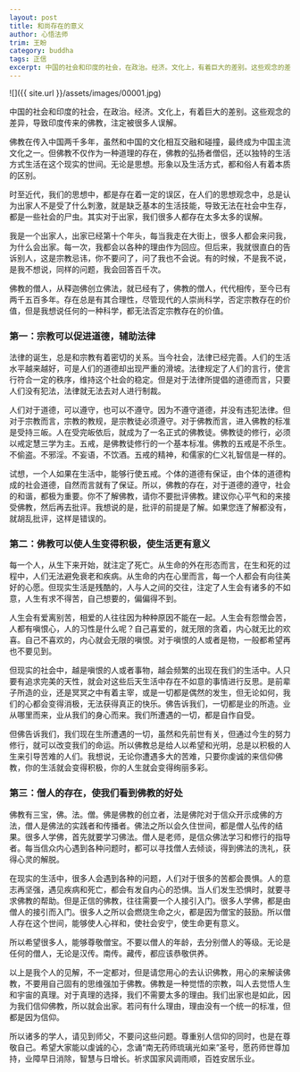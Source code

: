 ```yaml
---
layout: post
title: 和尚存在的意义
author: 心悟法师
trim: 王盼
category: buddha
tags: 正信
excerpt: 中国的社会和印度的社会，在政治。经济。文化上，有着巨大的差别。这些观念的差异，导致印度传来的佛教，注定被很多人误解。
---
```


![]({{ site.url }}/assets/images/00001.jpg)

中国的社会和印度的社会，在政治。经济。文化上，有着巨大的差别。这些观念的差异，导致印度传来的佛教，注定被很多人误解。

佛教在传入中国两千多年，虽然和中国的文化相互交融和碰撞，最终成为中国主流文化之一。但佛教不仅作为一种道理的存在，佛教的弘扬者僧侣，还以独特的生活方式生活在这个现实的世间。无论是思想。形象以及生活方式，都和俗人有着本质的区别。

时至近代，我们的思想中，都是存在着一定的误区，在人们的思想观念中，总是认为出家人不是受了什么刺激，就是缺乏基本的生活技能，导致无法在社会中生存，都是一些社会的尸虫。其实对于出家，我们很多人都存在太多太多的误解。

我是一个出家人，出家已经第十个年头，每当我走在大街上，很多人都会来问我，为什么会出家。每一次，我都会以各种的理由作为回应。但后来，我就很直白的告诉别人，这是宗教忌讳，你不要问了，问了我也不会说。有的时候，不是我不说，是我不想说，同样的问题，我会回答百千次。

佛教的僧人，从释迦佛创立佛法，就已经有了，佛教的僧人，代代相传，至今已有两千五百多年。存在总是有其合理性，尽管现代的人崇尚科学，否定宗教存在的价值，但是我想说任何的一种科学，都无法否定宗教存在的价值。

### 第一：宗教可以促进道德，辅助法律 ###

法律的诞生，总是和宗教有着密切的关系。当今社会，法律已经完善。人们的生活水平越来越好，可是人们的道德却出现严重的滑坡。法律规定了人们的言行，使言行符合一定的秩序，维持这个社会的稳定。但是对于法律所提倡的道德而言，只要人们没有犯法，法律就无法去对人进行制裁。

人们对于道德，可以遵守，也可以不遵守。因为不遵守道德，并没有违犯法律。但对于宗教而言，宗教的教规，是宗教徒必须遵守。对于佛教而言，进入佛教的标准是受持三皈。人在受完皈依后，就成为了一名正式的佛教徒。佛教徒的修行，必须以戒定慧三学为主。五戒，是佛教徒修行的一个基本标准。佛教的五戒是不杀生。不偷盗。不邪淫。不妄语，不饮酒。五戒的精神，和儒家的仁义礼智信是一样的。

试想，一个人如果在生活中，能够行使五戒。个体的道德有保证，由个体的道德构成的社会道德，自然而言就有了保证。所以，佛教的存在，对于道德的遵守，社会的和谐，都极为重要。你不了解佛教，请你不要批评佛教。建议你心平气和的来接受佛教，然后再去批评。我想说的是，批评的前提是了解。如果您连了解都没有，就胡乱批评，这样是错误的。

### 第二：佛教可以使人生变得积极，使生活更有意义 ###

每一个人，从生下来开始，就注定了死亡。从生命的外在形态而言，在生和死的过程中，人们无法避免衰老和疾病。从生命的内在心里而言，每一个人都会有向往美好的心愿。但现实生活是残酷的，人与人之间的交往，注定了人生会有诸多的不如意，人生有求不得苦，自己想要的，偏偏得不到。

人生会有爱离别苦，相爱的人往往因为种种原因不能在一起。人生会有怨憎会苦，人都有嗔恨心，人的习性是什么呢？自己喜爱的，就无限的贪着，内心就无比的欢喜。自己不喜欢的，内心就会无限的嗔恨。对于嗔恨的人或者是物，一般都希望再也不要见到。

但现实的社会中，越是嗔恨的人或者事物，越会频繁的出现在我们的生活中。人只要有追求完美的天性，就会对这些后天生活中存在不如意的事情进行反思。是前辈子所造的业，还是冥冥之中有着主宰，或是一切都是偶然的发生，但无论如何，我们的心都会变得消极，无法获得真正的快乐。佛告诉我们，一切都是业的所造。业从哪里而来，业从我们的身心而来。我们所遭遇的一切，都是自作自受。

但佛告诉我们，我们现在生所遭遇的一切，虽然和先前世有关，但通过今生的努力修行，就可以改变我们的命运。所以佛教总是给人以希望和光明，总是以积极的人生来引导苦难的人们。我想说，无论你遭遇多大的苦难，只要你虔诚的来信仰佛教，你的生活就会变得积极，你的人生就会变得绚丽多彩。

### 第三：僧人的存在，使我们看到佛教的好处 ###

佛教有三宝，佛。法。僧。佛是佛教的创立者，法是佛陀对于信众开示成佛的方法，僧人是佛法的实践者和传播者。佛法之所以会久住世间，都是僧人弘传的结果。很多人学佛，首先就要学习佛法。僧人是老师，是信众佛法学习和修行的指导者。每当信众内心遇到各种问题时，都可以寻找僧人去倾谈，得到佛法的洗礼，获得心灵的解脱。

在现实的生活中，很多人会遇到各种的问题，人们对于很多的苦都会畏惧。人的意志再坚强，遇见疾病和死亡，都会有发自内心的恐惧。当人们发生恐惧时，就要寻求佛教的帮助。但是正信的佛教，往往需要一个人接引入门。很多人学佛，都是由僧人的接引而入门。很多人之所以会燃烧生命之火，都是因为僧宝的鼓励。所以僧人存在这个世间，能够使人心祥和，使社会安宁，使生命更有意义。

所以希望很多人，能够尊敬僧宝。不要以僧人的年龄，去分别僧人的等级。无论是任何的僧人，无论是汉传。南传。藏传，都应该恭敬供养。

以上是我个人的见解，不一定都对，但是请您用心的去认识佛教，用心的来解读佛教，不要用自己固有的思维强加于佛教。佛教是一种觉悟的宗教，叫人去觉悟人生和宇宙的真理。对于真理的选择，我们不需要太多的理由。我们出家也是如此，因为我们信仰佛教，所以就会出家。若问有什么理由，理由没有一个统一的标准，但都是因为信仰。

所以诸多的学人，请见到师父，不要问这些问题。尊重别人信仰的同时，也是在尊敬自己。希望大家能以虔诚的心，念诵“南无药师琉璃光如来”圣号，愿药师世尊加持，业障早日消除，智慧与日增长。祈求国家风调雨顺，百姓安居乐业。
